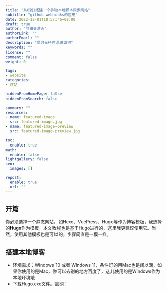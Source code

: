 ```yaml
---
title: "从0到1搭建一个手动本地脚本同步网站"
subtitle: "github webhooks的应用"
date: 2022-12-01T18:57:46+08:00
draft: true
author: "阿猫会游泳"
authorLink: ""
authorEmail: ""
description: "愿时光待你温暖如初"
keywords: ""
license: ""
comment: false
weight: 0

tags:
- website
categories:
- 建站

hiddenFromHomePage: false
hiddenFromSearch: false

summary: ""
resources:
- name: featured-image
  src: featured-image.jpg
- name: featured-image-preview
  src: featured-image-preview.jpg

toc:
  enable: true
math:
  enable: false
lightgallery: false
seo:
  images: []

repost:
  enable: true
  url: ""
---
```


## 开篇

你必须选择一个静态网站，如Hexo、VuePress、Hugo等作为博客模板，我选择的**Hugo**作为模板，本文教程也是基于Hugo进行的，这里我更建议使用它。当然，使用其他模板也是可以的，步骤简直是一模一样。

## 搭建本地博客

- 环境需求：WIndows 10 或者 WIndows 11，条件好的用Mac也是阔以滴，如果你使用的是Mac，你可以去别的地方百度了，这儿使用的是Windows作为本地环境哦
- 下载Hugo.exe文件。管网：